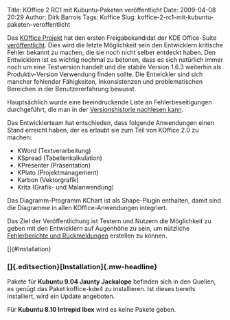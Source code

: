 Title: KOffice 2 RC1 mit Kubuntu-Paketen veröffentlicht
Date: 2009-04-08 20:29
Author: Dirk Barrois
Tags: Koffice
Slug: koffice-2-rc1-mit-kubuntu-paketen-veroffentlicht

Das [KOffice
Projekt](http://www.koffice.org/ "http://www.koffice.org") hat den ersten Freigabekandidat der KDE Office-Suite
[veröffentlicht](http://www.koffice.org/announcements/announce-2.0rc1.php "http://www.koffice.org/announcements/announce-2.0rc1.php"). Dies wird die letzte Möglichkeit sein den Entwicklern kritische
Fehler bekannt zu machen, die sie noch nicht selber entdeckt haben. Den
Entwicklern ist es wichtig nochmal zu betonen, dass es sich natürlich
immer noch um eine Testversion handelt und die stabile Version 1.6.3
weiterhin als Produktiv-Version Verwendung finden sollte. Die Entwickler
sind sich mancher fehlender Fähigkeiten, Inkonsistenzen und
problematischen Bereichen in der Benutzererfahrung bewusst.


Hauptsächlich wurde eine beeindruckende Liste an Fehlerbeseitigungen
durchgeführt, die man in der [Versionshistorie nachlesen
kann](http://www.koffice.org/announcements/changelog-2.0-rc1.php "http://www.koffice.org/announcements/changelog-2.0-rc1.php").


<!--break--><!--break-->

Das Entwicklerteam hat entschieden, dass folgende Anwendungen einen
Stand erreicht haben, der es erlaubt sie zum Teil von KOffice 2.0 zu
machen:


-   KWord (Textverarbeitung)
-   KSpread (Tabellenkalkulation)
-   KPresenter (Präsentation)
-   KPlato (Projektmanagement)
-   Karbon (Vektorgrafik)
-   Krita (Grafik- und Malanwendung)


Das Diagramm-Programm KChart ist als Shape-Plugin enthalten, damit sind
die Diagramme in allen KOffice-Anwendungen integriert.


Das Ziel der Veröffentlichung ist Testern und Nutzern die Möglichkeit zu
geben mit den Entwicklern auf Augenhöhe zu sein, um nützliche
[Fehlerberichte und
Rückmeldungen](http://bugs.kde.org/ "http://bugs.kde.org") erstellen zu können.


[]{#Installation}


### [[](http://wiki.kubuntu-de.org/index.php?title=Team:Redaktion/Nachrichten/KOffice_2_Release_Candidate_mit_Kubuntu-Paketen_ver%C3%B6ffentlicht&action=edit&section=3 "Abschnitt bearbeiten: Installation")]{.editsection}[Installation]{.mw-headline}


Pakete für **Kubuntu 9.04 Jaunty Jackalope** befinden sich in den
Quellen, es genügt das Paket koffice-kde4 zu installieren. Ist dieses
bereits installiert, wird ein Update angeboten.


Für **Kubuntu 8.10 Intrepid Ibex** wird es keine Pakete geben.



